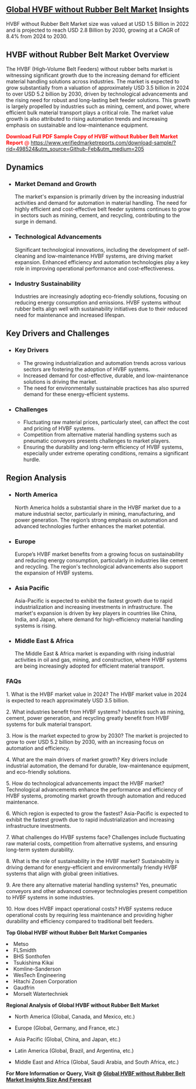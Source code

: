 <h2><a href="https://www.verifiedmarketreports.com/download-sample/?rid=498524&amp;utm_source=Github&amp;utm_medium=205" target="_blank">Global HVBF without Rubber Belt Market</a> Insights</h2><p>HVBF without Rubber Belt Market size was valued at USD 1.5 Billion in 2022 and is projected to reach USD 2.8 Billion by 2030, growing at a CAGR of 8.4% from 2024 to 2030.</p><p> <h2>HVBF without Rubber Belt Market Overview</h2> <p>The HVBF (High-Volume Belt Feeders) without rubber belts market is witnessing significant growth due to the increasing demand for efficient material handling solutions across industries. The market is expected to grow substantially from a valuation of approximately USD 3.5 billion in 2024 to over USD 5.2 billion by 2030, driven by technological advancements and the rising need for robust and long-lasting belt feeder solutions. This growth is largely propelled by industries such as mining, cement, and power, where efficient bulk material transport plays a critical role. The market value growth is also attributed to rising automation trends and increasing emphasis on sustainable and low-maintenance equipment.</p> <p><p><span class=""><span style="color: #ff0000;"><strong>Download Full PDF Sample Copy of HVBF without Rubber Belt Market Report</strong> @ </span><a href="https://www.verifiedmarketreports.com/download-sample/?rid=498524&amp;utm_source=Github-Feb&amp;utm_medium=205" target="_blank">https://www.verifiedmarketreports.com/download-sample/?rid=498524&amp;utm_source=Github-Feb&amp;utm_medium=205</a></span></p></p> <h2>Dynamics</h2> <ul> <li><h3>Market Demand and Growth</h3> The market's expansion is primarily driven by the increasing industrial activities and demand for automation in material handling. The need for highly efficient and cost-effective belt feeder systems continues to grow in sectors such as mining, cement, and recycling, contributing to the surge in demand.</li> <li><h3>Technological Advancements</h3> Significant technological innovations, including the development of self-cleaning and low-maintenance HVBF systems, are driving market expansion. Enhanced efficiency and automation technologies play a key role in improving operational performance and cost-effectiveness.</li> <li><h3>Industry Sustainability</h3> Industries are increasingly adopting eco-friendly solutions, focusing on reducing energy consumption and emissions. HVBF systems without rubber belts align well with sustainability initiatives due to their reduced need for maintenance and increased lifespan.</li> </ul> <h2>Key Drivers and Challenges</h2> <ul> <li><h3>Key Drivers</h3> <ul> <li>The growing industrialization and automation trends across various sectors are fostering the adoption of HVBF systems.</li> <li>Increased demand for cost-effective, durable, and low-maintenance solutions is driving the market.</li> <li>The need for environmentally sustainable practices has also spurred demand for these energy-efficient systems.</li> </ul> </li> <li><h3>Challenges</h3> <ul> <li>Fluctuating raw material prices, particularly steel, can affect the cost and pricing of HVBF systems.</li> <li>Competition from alternative material handling systems such as pneumatic conveyors presents challenges to market players.</li> <li>Ensuring the durability and long-term efficiency of HVBF systems, especially under extreme operating conditions, remains a significant hurdle.</li> </ul> </li> </ul> <h2>Region Analysis</h2> <ul> <li><h3>North America</h3> North America holds a substantial share in the HVBF market due to a mature industrial sector, particularly in mining, manufacturing, and power generation. The region’s strong emphasis on automation and advanced technologies further enhances the market potential.</li> <li><h3>Europe</h3> Europe’s HVBF market benefits from a growing focus on sustainability and reducing energy consumption, particularly in industries like cement and recycling. The region's technological advancements also support the expansion of HVBF systems.</li> <li><h3>Asia Pacific</h3> Asia-Pacific is expected to exhibit the fastest growth due to rapid industrialization and increasing investments in infrastructure. The market's expansion is driven by key players in countries like China, India, and Japan, where demand for high-efficiency material handling systems is rising.</li> <li><h3>Middle East & Africa</h3> The Middle East & Africa market is expanding with rising industrial activities in oil and gas, mining, and construction, where HVBF systems are being increasingly adopted for efficient material transport.</li> </ul> <h3>FAQs</h3> <p>1. What is the HVBF market value in 2024? The HVBF market value in 2024 is expected to reach approximately USD 3.5 billion.</p> <p>2. What industries benefit from HVBF systems? Industries such as mining, cement, power generation, and recycling greatly benefit from HVBF systems for bulk material transport.</p> <p>3. How is the market expected to grow by 2030? The market is projected to grow to over USD 5.2 billion by 2030, with an increasing focus on automation and efficiency.</p> <p>4. What are the main drivers of market growth? Key drivers include industrial automation, the demand for durable, low-maintenance equipment, and eco-friendly solutions.</p> <p>5. How do technological advancements impact the HVBF market? Technological advancements enhance the performance and efficiency of HVBF systems, promoting market growth through automation and reduced maintenance.</p> <p>6. Which region is expected to grow the fastest? Asia-Pacific is expected to exhibit the fastest growth due to rapid industrialization and increasing infrastructure investments.</p> <p>7. What challenges do HVBF systems face? Challenges include fluctuating raw material costs, competition from alternative systems, and ensuring long-term system durability.</p> <p>8. What is the role of sustainability in the HVBF market? Sustainability is driving demand for energy-efficient and environmentally friendly HVBF systems that align with global green initiatives.</p> <p>9. Are there any alternative material handling systems? Yes, pneumatic conveyors and other advanced conveyor technologies present competition to HVBF systems in some industries.</p> <p>10. How does HVBF impact operational costs? HVBF systems reduce operational costs by requiring less maintenance and providing higher durability and efficiency compared to traditional belt feeders.</p> </p><p><strong>Top Global HVBF without Rubber Belt Market Companies</strong></p><div data-test-id=""><p><li>Metso</li><li> FLSmidth</li><li> BHS Sonthofen</li><li> Tsukishima Kikai</li><li> Komline-Sanderson</li><li> WesTech Engineering</li><li> Hitachi Zosen Corporation</li><li> Gaudfrin</li><li> Morselt Watertechniek</li></p><div><strong>Regional Analysis of&nbsp;Global HVBF without Rubber Belt Market</strong></div><ul><li dir="ltr"><p dir="ltr">North America&nbsp;(Global, Canada, and Mexico, etc.)</p></li><li dir="ltr"><p dir="ltr">Europe (Global, Germany, and France, etc.)</p></li><li dir="ltr"><p dir="ltr">Asia Pacific&nbsp;(Global, China, and Japan, etc.)</p></li><li dir="ltr"><p dir="ltr">Latin America&nbsp;(Global, Brazil, and Argentina, etc.)</p></li><li dir="ltr">Middle East and Africa&nbsp;(Global, Saudi Arabia, and South Africa, etc.)</li></ul><p><strong>For More Information or Query, Visit @&nbsp;</strong><strong><a href="https://www.verifiedmarketreports.com/product/hvbf-without-rubber-belt-market/?utm_source=Github&amp;utm_medium=205" target="_blank">Global HVBF without Rubber Belt Market Insights Size And Forecast</a></strong></p></div>
